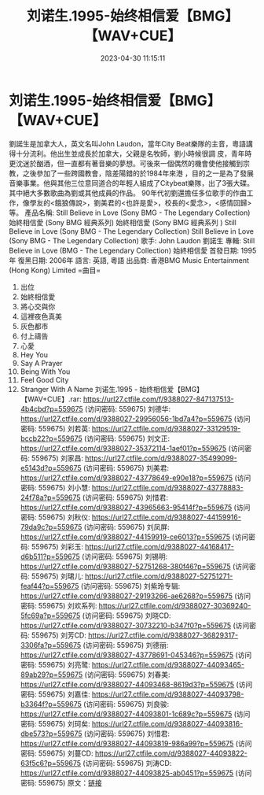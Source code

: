 ﻿---
title: 刘诺生.1995-始终相信爱【BMG】【WAV+CUE】
date: 2023-04-30 11:15:11
categories: WAV车载音乐、镜像
tags: 华语中文
---
# 刘诺生.1995-始终相信爱【BMG】【WAV+CUE】

劉諾生是加拿大人，英文名叫John Laudon，當年City
Beat樂隊的主音，粵語講得十分流利。他出生並成長於加拿大，父親是名牧師，劉小時候很調
皮，青年時更沈迷於酗酒，但一直都有著音樂的夢想。可後來一個偶然的機會使他接觸到宗教，之後參加了一些跨國教會，陰差陽錯的於1984年來港
，目的之一是為了發展音樂事業。他與其他三位意同道合的年輕人組成了Citybeat樂隊，出了3張大碟。其中絕大多數歌曲為劉或其他成員的作品。
90年代初劉還擔任多位歌手的作曲工作，像學友的<餓狼傳說>，劉美君的<也許是愛>，校長的<愛念>，<感情回歸>等。
產品名稱: Still Believe in Love (Sony BMG - The Legendary
Collection) 始終相信愛 (Sony BMG 經典系列) 始終相信愛 (Sony BMG 經典系列 ) Still
Believe in Love (Sony BMG - The Legendary Collection) Still Believe
in Love (Sony BMG - The Legendary Collection)
歌手: John Laudon 劉諾生
專輯: Still Believe in Love (BMG - The Legendary Collection)
始終相信愛
首發日期: 1995年
復黑日期: 2006年
語言: 英語, 粵語
出品商: 香港BMG Music Entertainment (Hong Kong) Limited
=曲目=
01. 出位
02. 始終相信愛
03. 將心交與你
04. 這裡夜色真美
05. 灰色都市
06. 付上禱告
07. 心愛
08. Hey You
09. Say A Prayer
10. Being With You
11. Feel Good City
12. Stranger With A Name
刘诺生.1995 - 始终相信爱【BMG】【WAV+CUE】.rar: https://url27.ctfile.com/f/9388027-847137513-4b4cbd?p=559675
(访问密码: 559675)
刘德华: https://url27.ctfile.com/d/9388027-29956056-1bd7a4?p=559675
(访问密码: 559675)
刘若英: https://url27.ctfile.com/d/9388027-33129519-bccb22?p=559675
(访问密码: 559675)
刘文正: https://url27.ctfile.com/d/9388027-35372114-1aef01?p=559675
(访问密码: 559675)
刘家昌: https://url27.ctfile.com/d/9388027-35499099-e5143d?p=559675
(访问密码: 559675)
刘美君: https://url27.ctfile.com/d/9388027-43778649-e90e18?p=559675
(访问密码: 559675)
刘小慧: https://url27.ctfile.com/d/9388027-43778883-24f78a?p=559675
(访问密码: 559675)
刘惜君: https://url27.ctfile.com/d/9388027-43965663-95414f?p=559675
(访问密码: 559675)
刘秋仪: https://url27.ctfile.com/d/9388027-44159916-79da9c?p=559675
(访问密码: 559675)
刘凤屏: https://url27.ctfile.com/d/9388027-44159919-ce6013?p=559675
(访问密码: 559675)
刘彩玉: https://url27.ctfile.com/d/9388027-44168417-d6b511?p=559675
(访问密码: 559675)
刘锡明: https://url27.ctfile.com/d/9388027-52751268-380f46?p=559675
(访问密码: 559675)
刘珺儿: https://url27.ctfile.com/d/9388027-52751271-feaf44?p=559675
(访问密码: 559675)
刘紫玲专辑: https://url27.ctfile.com/d/9388027-29193266-ae6268?p=559675
(访问密码: 559675)
刘欢系列: https://url27.ctfile.com/d/9388027-30369240-5fc69a?p=559675
(访问密码: 559675)
刘晓CD: https://url27.ctfile.com/d/9388027-30732210-b347f0?p=559675
(访问密码: 559675)
刘芳CD: https://url27.ctfile.com/d/9388027-36829317-3306fa?p=559675
(访问密码: 559675)
刘德丽: https://url27.ctfile.com/d/9388027-43778691-045346?p=559675
(访问密码: 559675)
刘亮鹭: https://url27.ctfile.com/d/9388027-44093465-89ab29?p=559675
(访问密码: 559675)
刘春美: https://url27.ctfile.com/d/9388027-44093468-8619d3?p=559675
(访问密码: 559675)
刘嘉佳: https://url27.ctfile.com/d/9388027-44093798-b3364f?p=559675
(访问密码: 559675)
刘良骏: https://url27.ctfile.com/d/9388027-44093801-1c689c?p=559675
(访问密码: 559675)
刘珂矣: https://url27.ctfile.com/d/9388027-44093816-dbe573?p=559675
(访问密码: 559675)
刘惜君: https://url27.ctfile.com/d/9388027-44093819-986a99?p=559675
(访问密码: 559675)
刘蔓CD: https://url27.ctfile.com/d/9388027-44093822-63f5c6?p=559675
(访问密码: 559675)
刘涛CD: https://url27.ctfile.com/d/9388027-44093825-ab0451?p=559675
(访问密码: 559675)
原文：[链接](https://blog.sina.com.cn/s/blog_1647c7e76010311o8.html)